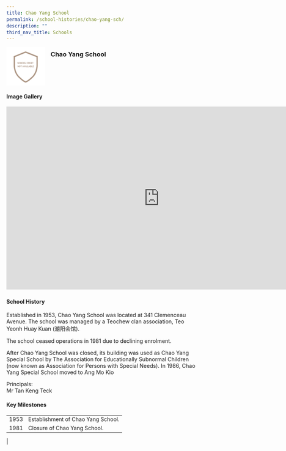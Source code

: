 ```yaml
---
title: Chao Yang School
permalink: /school-histories/chao-yang-sch/
description: ""
third_nav_title: Schools
---
```

<img align="left" style="width:20%;margin-right:15px;" src="/images/bedokpri1.png">

### **Chao Yang School**

<br clear="left">

#### **Image Gallery**
<iframe src="https://docs.google.com/presentation/d/e/2PACX-1vSf4EK2a1vtKsFdaX5--QVesoEO50AmOOsl3nYMnj3Eq9_Oj8HAmh7dMClTrUFabut6q3-GN_GS8J0I/embed?start=false&amp;loop=true&amp;delayms=5000" frameborder="0" width="800" height="479" allowfullscreen="true"></iframe>


<br clear="left">

#### **School History**
Established in 1953, Chao Yang School was located at 341 Clemenceau Avenue. The school was managed by a Teochew clan association, Teo Yeonh Huay Kuan (潮阳会馆).  
  
The school ceased operations in 1981 due to declining enrolment. 
  
After Chao Yang School was closed, its building was used as Chao Yang Special School by The Association for Educationally Subnormal Children (now known as Association for Persons with Special Needs). In 1986, Chao Yang Special School moved to Ang Mo Kio

Principals:<br>
Mr Tan Keng Teck

#### **Key Milestones**

|  |  |
|:---:|---|
| 1953 | Establishment of Chao Yang School. |
| 1981 | Closure of Chao Yang School. |
|

